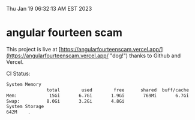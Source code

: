 Thu Jan 19 06:32:13 AM EST 2023

# angular fourteen scam


This project is live at [https://angularfourteenscam.vercel.app/](https://angularfourteenscam.vercel.app/ "dog!") thanks to Github and Vercel.

CI Status: 

```bash
System Memory
               total        used        free      shared  buff/cache   available
Mem:            15Gi       6.7Gi       1.9Gi       769Mi       6.7Gi       7.5Gi
Swap:          8.0Gi       3.2Gi       4.8Gi
System Storage
642M	.
```
```bash
